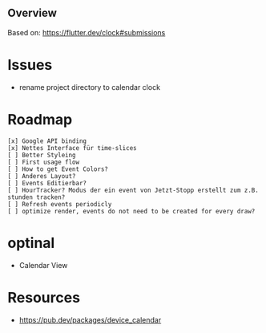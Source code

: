 ## Overview
Based on: https://flutter.dev/clock#submissions

# Issues
- rename project directory to calendar clock

# Roadmap

    [x] Google API binding
    [x] Nettes Interface für time-slices
    [ ] Better Styleing
    [ ] First usage flow
    [ ] How to get Event Colors?
    [ ] Anderes Layout?
    [ ] Events Editierbar?
    [ ] HourTracker? Modus der ein event von Jetzt-Stopp erstellt zum z.B. stunden tracken?
    [ ] Refresh events periodicly
    [ ] optimize render, events do not need to be created for every draw?

# optinal
- Calendar View


# Resources
- https://pub.dev/packages/device_calendar

